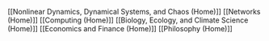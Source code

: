 [[Nonlinear Dynamics, Dynamical Systems, and Chaos (Home)]]
[[Networks (Home)]]
[[Computing (Home)]]
[[Biology, Ecology, and Climate Science (Home)]]
[[Economics and Finance (Home)]]
[[Philosophy (Home)]]